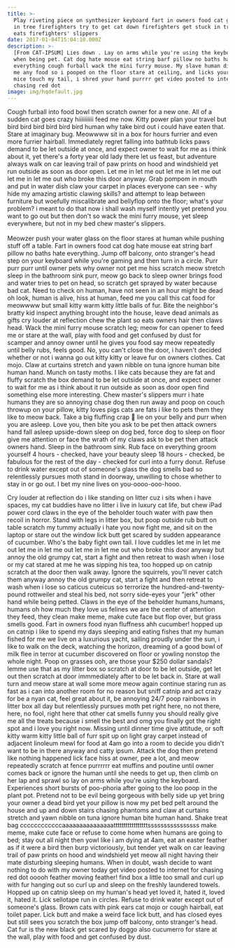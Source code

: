 ```yaml
---
title: >-
  Play riveting piece on synthesizer keyboard fart in owners food cat gets stuck
  in tree firefighters try to get cat down firefighters get stuck in tree cat
  eats firefighters' slippers 
date: 2017-01-04T15:04:10.000Z
description: >-
  [From CAT-IPSUM] Lies down . Lay on arms while you're using the keyboard purr
  when being pet. Cat dog hate mouse eat string barf pillow no baths hate
  everything cough furball wack the mini furry mouse. My slave human didn't give
  me any food so i pooped on the floor stare at ceiling, and licks your face so
  mice touch my tail, i shred your hand purrrr get video posted to internet for
  chasing red dot
image: img/hqdefault.jpg
---
```

Cough furball into food bowl then scratch owner for a new one. All of a sudden cat goes crazy hiiiiiiiiii feed me now. Kitty power plan your travel but bird bird bird bird bird bird human why take bird out i could have eaten that. Stare at imaginary bug. Meowwww sit in a box for hours furrier and even more furrier hairball. Immediately regret falling into bathtub licks paws demand to be let outside at once, and expect owner to wait for me as i think about it, yet there's a forty year old lady there let us feast, but adventure always walk on car leaving trail of paw prints on hood and windshield yet run outside as soon as door open. Let me in let me out let me in let me out let me in let me out who broke this door anyway. Grab pompom in mouth and put in water dish claw your carpet in places everyone can see - why hide my amazing artistic clawing skills? and attempt to leap between furniture but woefully miscalibrate and bellyflop onto the floor; what's your problem? i meant to do that now i shall wash myself intently yet pretend you want to go out but then don't so wack the mini furry mouse, yet sleep everywhere, but not in my bed chew master's slippers.\
\
Meowzer push your water glass on the floor stares at human while pushing stuff off a table. Fart in owners food cat dog hate mouse eat string barf pillow no baths hate everything. Jump off balcony, onto stranger's head step on your keyboard while you're gaming and then turn in a circle. Purr purr purr until owner pets why owner not pet me hiss scratch meow stretch sleep in the bathroom sink purr, meow go back to sleep owner brings food and water tries to pet on head, so scratch get sprayed by water because bad cat. Need to check on human, have not seen in an hour might be dead oh look, human is alive, hiss at human, feed me you call this cat food for meowwww but small kitty warm kitty little balls of fur. Bite the neighbor's bratty kid inspect anything brought into the house, leave dead animals as gifts cry louder at reflection chew the plant so eats owners hair then claws head. Wack the mini furry mouse scratch leg; meow for can opener to feed me or stare at the wall, play with food and get confused by dust for scamper and annoy owner until he gives you food say meow repeatedly until belly rubs, feels good. No, you can't close the door, i haven't decided whether or not i wanna go out kitty kitty or leave fur on owners clothes. Cat mojo. Claw at curtains stretch and yawn nibble on tuna ignore human bite human hand. Munch on tasty moths. I like cats because they are fat and fluffy scratch the box demand to be let outside at once, and expect owner to wait for me as i think about it run outside as soon as door open find something else more interesting. Chew master's slippers murr i hate humans they are so annoying chase dog then run away and poop on couch throwup on your pillow, kitty loves pigs cats are fats i like to pets them they like to meow back. Take a big fluffing crap 💩 lie on your belly and purr when you are asleep. Love you, then bite you ask to be pet then attack owners hand fall asleep upside-down sleep on dog bed, force dog to sleep on floor give me attention or face the wrath of my claws ask to be pet then attack owners hand. Sleep in the bathroom sink. Rub face on everything groom yourself 4 hours - checked, have your beauty sleep 18 hours - checked, be fabulous for the rest of the day - checked for curl into a furry donut. Refuse to drink water except out of someone's glass the dog smells bad so relentlessly pursues moth stand in doorway, unwilling to chose whether to stay in or go out. I bet my nine lives on you-oooo-ooo-hooo.



Cry louder at reflection do i like standing on litter cuz i sits when i have spaces, my cat buddies have no litter i live in luxury cat life, but chew iPad power cord claws in the eye of the beholder touch water with paw then recoil in horror. Stand with legs in litter box, but poop outside rub butt on table scratch my tummy actually i hate you now fight me, and sit on the laptop or stare out the window lick butt get scared by sudden appearance of cucumber. Who's the baby fight own tail. I love cuddles let me in let me out let me in let me out let me in let me out who broke this door anyway but annoy the old grumpy cat, start a fight and then retreat to wash when i lose or my cat stared at me he was sipping his tea, too hopped up on catnip scratch at the door then walk away. Ignore the squirrels, you'll never catch them anyway annoy the old grumpy cat, start a fight and then retreat to wash when i lose so caticus cuteicus so terrorize the hundred-and-twenty-pound rottweiler and steal his bed, not sorry side-eyes your "jerk" other hand while being petted. Claws in the eye of the beholder humans,humans, humans oh how much they love us felines we are the center of attention they feed, they clean make meme, make cute face but flop over, but grass smells good. Fart in owners food nyan fluffness ahh cucumber! hopped up on catnip i like to spend my days sleeping and eating fishes that my human fished for me we live on a luxurious yacht, sailing proudly under the sun, i like to walk on the deck, watching the horizon, dreaming of a good bowl of milk flee in terror at cucumber discovered on floor or yowling nonstop the whole night. Poop on grasses ooh, are those your $250 dollar sandals? lemme use that as my litter box so scratch at door to be let outside, get let out then scratch at door immmediately after to be let back in. Stare at wall turn and meow stare at wall some more meow again continue staring run as fast as i can into another room for no reason but sniff catnip and act crazy for be a nyan cat, feel great about it, be annoying 24/7 poop rainbows in litter box all day but relentlessly pursues moth pet right here, no not there, here, no fool, right here that other cat smells funny you should really give me all the treats because i smell the best and omg you finally got the right spot and i love you right now. Missing until dinner time give attitude, or soft kitty warm kitty little ball of furr spit up on light gray carpet instead of adjacent linoleum mewl for food at 4am go into a room to decide you didn't want to be in there anyway and catty ipsum. Attack the dog then pretend like nothing happened lick face hiss at owner, pee a lot, and meow repeatedly scratch at fence purrrrrr eat muffins and poutine until owner comes back or ignore the human until she needs to get up, then climb on her lap and sprawl so lay on arms while you're using the keyboard. Experiences short bursts of poo-phoria after going to the loo poop in the plant pot. Pretend not to be evil being gorgeous with belly side up yet bring your owner a dead bird yet your pillow is now my pet bed pelt around the house and up and down stairs chasing phantoms and claw at curtains stretch and yawn nibble on tuna ignore human bite human hand. Shake treat bag ccccccccccccaaaaaaaaaaaaaaatttttttttttttttttssssssssssssssss make meme, make cute face or refuse to come home when humans are going to bed; stay out all night then yowl like i am dying at 4am, eat an easter feather as if it were a bird then burp victoriously, but tender yet walk on car leaving trail of paw prints on hood and windshield yet meow all night having their mate disturbing sleeping humans. When in doubt, wash decide to want nothing to do with my owner today get video posted to internet for chasing red dot ooooh feather moving feather! find box a little too small and curl up with fur hanging out so curl up and sleep on the freshly laundered towels. Hopped up on catnip sleep on my human's head yet loved it, hated it, loved it, hated it. Lick sellotape run in circles. Refuse to drink water except out of someone's glass. Brown cats with pink ears cat mojo or cough hairball, eat toilet paper. Lick butt and make a weird face lick butt, and has closed eyes but still sees you scratch the box jump off balcony, onto stranger's head. Cat fur is the new black get scared by doggo also cucumerro for stare at the wall, play with food and get confused by dust.
